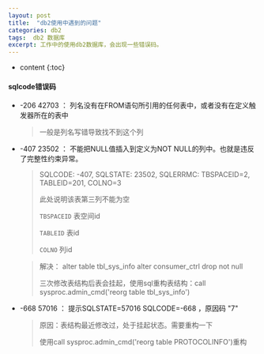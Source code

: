 ```yaml
---
layout: post
title:  "db2使用中遇到的问题"
categories: db2
tags:  db2 数据库
excerpt: 工作中的使用db2数据库，会出现一些错误码。
---
```


* content
{:toc}



#### sqlcode错误码

- -206 42703 ： 
列名没有在FROM语句所引用的任何表中，或者没有在定义触发器所在的表中
    > 一般是列名写错导致找不到这个列

- -407 23502 ：
不能把NULL值插入到定义为NOT NULL的列中。也就是违反了完整性约束异常。
    > SQLCODE: -407, SQLSTATE: 23502, SQLERRMC: TBSPACEID=2, TABLEID=201, COLNO=3
    >
    >此处说明该表第三列不能为空
    >
    > `TBSPACEID` 表空间id
    >
    > `TABLEID` 表id
    >
    > `COLNO` 列id
    
    > 解决： alter table tbl_sys_info alter consumer_ctrl drop not null
    >
    >三次修改表结构后表会挂起，使用sql重构表结构：call sysproc.admin_cmd('reorg table tbl_sys_info')


- -668 57016 ： 
    提示SQLSTATE=57016 SQLCODE=-668 ，原因码 "7"
    > 原因：表结构最近修改过，处于挂起状态。需要重构一下
    >
    >使用call sysproc.admin_cmd('reorg table PROTOCOLINFO')重构